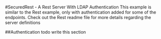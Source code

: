 #SecuredRest - A Rest Server With LDAP Authentication
This example is similar to the Rest example, only with authentication added for some of the endpoints.
Check out the Rest readme file for more details regarding the server definitions

##Authentication
todo write this section